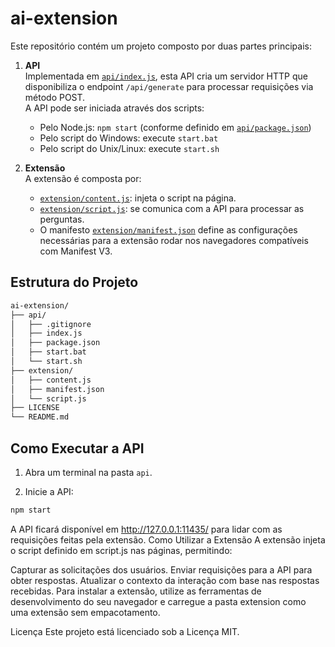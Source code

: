 # ai-extension

Este repositório contém um projeto composto por duas partes principais:

1. **API**  
   Implementada em [`api/index.js`](api/index.js), esta API cria um servidor HTTP que disponibiliza o endpoint `/api/generate` para processar requisições via método POST.  
   A API pode ser iniciada através dos scripts:
   - Pelo Node.js: `npm start` (conforme definido em [`api/package.json`](api/package.json))
   - Pelo script do Windows: execute `start.bat`
   - Pelo script do Unix/Linux: execute `start.sh`

2. **Extensão**  
   A extensão é composta por:
   - [`extension/content.js`](extension/content.js): injeta o script na página.
   - [`extension/script.js`](extension/script.js): se comunica com a API para processar as perguntas.
   - O manifesto [`extension/manifest.json`](extension/manifest.json) define as configurações necessárias para a extensão rodar nos navegadores compatíveis com Manifest V3.

## Estrutura do Projeto

```bash
ai-extension/  
├── api/  
│   ├── .gitignore  
│   ├── index.js  
│   ├── package.json  
│   ├── start.bat  
│   └── start.sh  
├── extension/  
│   ├── content.js  
│   ├── manifest.json  
│   └── script.js  
├── LICENSE  
└── README.md
```

## Como Executar a API

1. Abra um terminal na pasta `api`.

2. Inicie a API:

```bash
npm start
```

A API ficará disponível em http://127.0.0.1:11435/ para lidar com as requisições feitas pela extensão.
Como Utilizar a Extensão
A extensão injeta o script definido em script.js nas páginas, permitindo:

Capturar as solicitações dos usuários.
Enviar requisições para a API para obter respostas.
Atualizar o contexto da interação com base nas respostas recebidas.
Para instalar a extensão, utilize as ferramentas de desenvolvimento do seu navegador e carregue a pasta extension como uma extensão sem empacotamento.

Licença
Este projeto está licenciado sob a Licença MIT.
